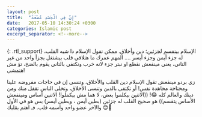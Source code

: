 ```yaml
---
layout: post
title:  "َإِنَّ فِي الْجَسَدِ مُضْغَةً"
date:   2017-05-10 14:30:24 +0300
categories: Islamic post
excerpt_separator: <!--more-->
---
```

{: .rtl_support}
الإسلام بينقسم لجزئين؛ دين وأخلاق.
ممكن نقول الإسلام دا شبه القلب، له جزء أيمن وجزء أيسر ....
المهم عمرك ما هتلاقي قلب بيشتغل بجزأ واحد من غير التاني، يعني مينفعش نقطع او نبتر جزء لانه خرب ونكتفي بالتاني يقوم بالضخ، تؤ مش هتمشي!
<!--more-->
زي بردو مينفعش تقول الإسلام دين القلب والأخلاق، وتنسى إن في حاجات مفروضه علينا ومحتاجة مجاهدة نفس!
أو تكتفي بالدين وتنسى الأخلاق، وتخلي الناس تقفل منك ومن دينك والعالم كله 😂!
((الاتنين بيكلموا بعض، لا هما مش بيكملوا! الاتنين أساس ومينفعش الأساس يتقسم))
هو صحيح القلب له جزئين (بطين أيمن ، وبطين أيسر) بس هو في الأول والآخر عضو واحد واسمه قلب.
فـ اهتم بقلبك 😊👋
